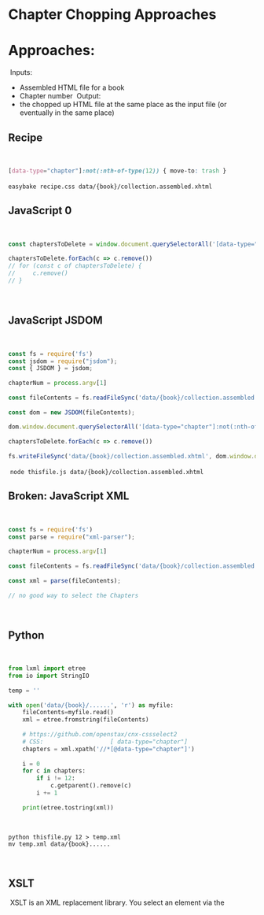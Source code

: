 # Chapter Chopping Approaches

# Approaches:
​
Inputs:
- Assembled HTML file for a book
- Chapter number
​
Output:
- the chopped up HTML file at the same place as the input file (or eventually in the same place)
​
## Recipe
​
```css
[data-type="chapter"]:not(:nth-of-type(12)) { move-to: trash }
```
​
`easybake recipe.css data/{book}/collection.assembled.xhtml`
​
​
## JavaScript 0
​
```js
const chaptersToDelete = window.document.querySelectorAll('[data-type="chapter"]:not(:nth-of-type(12))')
​
chaptersToDelete.forEach(c => c.remove())
// for (const c of chaptersToDelete) {
//     c.remove()
// }
```
​
​
## JavaScript JSDOM
​
```js
const fs = require('fs')
const jsdom = require("jsdom");
const { JSDOM } = jsdom;
​
chapterNum = process.argv[1]
​
const fileContents = fs.readFileSync('data/{book}/collection.assembled.xhtml', 'utf8')
​
const dom = new JSDOM(fileContents);
​
dom.window.document.querySelectorAll('[data-type="chapter"]:not(:nth-of-type(12))')
​
chaptersToDelete.forEach(c => c.remove())
​
fs.writeFileSync('data/{book}/collection.assembled.xhtml', dom.window.document.outerHTML) // Gotcha . mayb need to find https://developer.mozilla.org/en-US/docs/Web/API/XMLSerializer in JSDom
```
​
`node thisfile.js data/{book}/collection.assembled.xhtml`
​
​
## Broken: JavaScript XML
​
```js
const fs = require('fs')
const parse = require("xml-parser");
​
chapterNum = process.argv[1]
​
const fileContents = fs.readFileSync('data/{book}/collection.assembled.xhtml', 'utf8')
​
const xml = parse(fileContents);
​
// no good way to select the Chapters
```
​
​
## Python
​
```python
from lxml import etree
from io import StringIO
​
temp = ''
​
with open('data/{book}/......', 'r') as myfile:
    fileContents=myfile.read()
    xml = etree.fromstring(fileContents)
​
    # https://github.com/openstax/cnx-cssselect2
    # CSS:                   [ data-type="chapter"]
    chapters = xml.xpath('//*[@data-type="chapter"]')
​
    i = 0
    for c in chapters:
        if i != 12:
            c.getparent().remove(c)
        i += 1
​
    print(etree.tostring(xml))
```
​
```
python thisfile.py 12 > temp.xml
mv temp.xml data/{book}......
```
​
​
## XSLT
​
XSLT is an XML replacement library. You select an element via the <template match="..."> and replace it with what is in the body of the template.

Because of this, you can write "remove chapters other than 12" in single line instead of 20 or more in python.

```xml
<xsl:template match="*[@data-type='chapter'][position()!=12]">
  <!-- replace the chapter with nothing -->
</xsl:template>
```
​
and command:
​
```sh
xsltproc --param chapterNumber 12 chop.xsl ./data/chemistry-2e/collection.assembled.xhtml > output.xhtml
​
mv output.xhtml ./data/chemistry-2e/collection.assembled.xhtml
```

Also, I think of the COVID-19 stuff we did (converting exercises to Google Docs) as a special baking process. If you're interested in how it was done, here's the source PR and README .

It was done using XSLT because I did not want to write a bunch of boilerplate code (JS/python) and could not figure out how to write easybake CSS (& debug it) in time.

